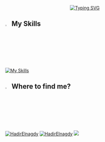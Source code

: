 <p align="center">
<a href="https://git.io/typing-svg"><img src="https://readme-typing-svg.demolab.com?font=Fira+Code&duration=2000&pause=1000&color=E37BF7&random=false&width=435&lines=Hey%2C+This+is+Hadir%F0%9F%91%8B+;Mobile+App+Developer;ITI+Student;Computer+Science+Graduate;ACPC+Finalist" alt="Typing SVG" /></a>
</p>

## <img src="https://media2.giphy.com/media/QssGEmpkyEOhBCb7e1/giphy.gif?cid=ecf05e47a0n3gi1bfqntqmob8g9aid1oyj2wr3ds3mg700bl&rid=giphy.gif" width ="3%"> My Skills
[![My Skills](https://skillicons.dev/icons?i=swift,java,c,cpp,git,github,linkedin,vscode,mysql,androidstudio,postman)](https://skillicons.dev)


## <img src="https://media.giphy.com/media/8cY8LQMDLhQ4Ml9fLe/giphy.gif" width ="3%"> Where to find me?

<p>
  <a href="https://www.linkedin.com/in/hadirelnagdy" target="_blank"><img src="https://img.shields.io/badge/LinkedIn-0077B5?style=for-the-badge&logo=linkedin&logoColor=white" alt="HadirElnagdy"/></a> 
  <a href="mailto:hadirelnagdy@gmail.com" target="_blank"><img src="https://img.shields.io/badge/Gmail-D14836?style=for-the-badge&logo=gmail&logoColor=white" alt="HadirElnagdy"/></a> 
  <a href="https://www.facebook.com/hadiirofathi.annajdy#" target="_blank"><img src="https://img.shields.io/badge/Facebook-0077B5?style=for-the-badge&logo=facebook&logoColor=white" /></a>    

</p>  
